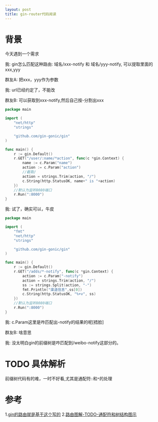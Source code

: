 ```yaml
---
layout: post
title: gin-router代码阅读
---
```


# 背景
今天遇到一个需求

我: gin怎么匹配这种路由: 域名/xxx-notify 和 域名/yyy-notify, 可以提取里面的xxx,yyy

群友A: 把xxx，yyy作为参数

我: url已经约定了，不能改

群友B: 可以获取到xxx-notify,然后自己按-分割出xxx
```go
package main

import (
    "net/http"
    "strings"

    "github.com/gin-gonic/gin"
)

func main() {
    r := gin.Default()
    r.GET("/user/:name/*action", func(c *gin.Context) {
        name := c.Param("name")
        action := c.Param("action")
        //截取/
        action = strings.Trim(action, "/")
        c.String(http.StatusOK, name+" is "+action)
    })
    //默认为监听8080端口
    r.Run(":8000")
}
```

我: 试了，确实可以，牛皮

```go
package main

import (
	"fmt"
	"net/http"
	"strings"

	"github.com/gin-gonic/gin"
)

func main() {
	r := gin.Default()
	r.GET("/adds/*-notify", func(c *gin.Context) {
		action := c.Param("-notify")
		action = strings.Trim(action, "/")
		ss := strings.Split(action, "-")
		fmt.Println("渠道信息",ss[0])
		c.String(http.StatusOK, "%+v", ss)
	})
	//默认为监听8080端口
	r.Run(":8000")
}
```

我: c.Param这里是咋匹配出-notify的结果的呢[捂脸]

群友B: 啥意思

我: 没太明白gin的前缀树是咋匹配到/weibo-notify这部分的。

# TODO 具体解析
前缀树代码有的难，一时不好看,尤其是通配符`:`和`*`的处理

# 参考
1.[gin的路由就是基于这个写的](github.com/julienschmidt/httprouter)
2.[路由图解-TODO-通配符和树结构图示](https://cch123.github.io/httprouter/)